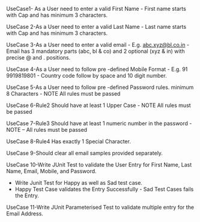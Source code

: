 UseCase1- As a User need to enter a valid First Name - First name starts with Cap and has minimum 3 characters.


UseCase 2-As a User need to enter a valid Last Name - Last name starts with Cap and has minimum 3 characters.


UseCase 3-As a User need to enter a valid email - E.g. abc.xyz@bl.co.in - Email has 3 mandatory parts (abc, bl
& co) and 2 optional (xyz & in) with precise @ and . positions.


UseCase 4-As a User need to follow pre -defined Mobile Format - E.g. 91 9919819801 - Country code follow by space and 10
digit number.



UseCase 5-As a User need to follow pre -defined Password rules. minimum 8 Characters - NOTE  All rules must be passed



UseCase 6-Rule2 Should have at least 1 Upper Case - NOTE  All rules must be passed



UseCase 7-Rule3 Should have at least 1 numeric number in the password - NOTE – All rules must be passed



UseCase 8-Rule4  Has exactly 1 Special Character.  



UseCase 9-Should clear all email samples provided separately.



UseCase 10-Write JUnit Test to validate the User Entry for First Name, Last Name, Email, Mobile, and Password.
- Write Junit Test for Happy as well as Sad test case.
- Happy Test Case validates the Entry Successfully - Sad Test Cases fails the Entry.



UseCase 11-Write JUnit Parameterised Test to validate multiple entry for the Email Address.

